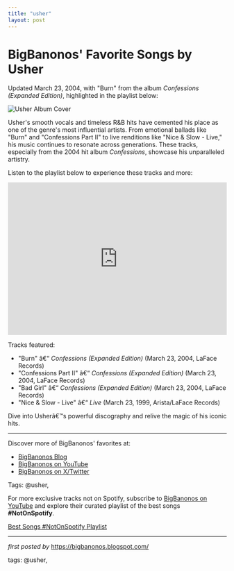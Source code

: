 ```yaml
---
title: "usher"
layout: post
---
```

<div class="post-title"> <h1>BigBanonos' Favorite Songs by Usher</h1>
</div>
<p>Updated March 23, 2004, with "Burn" from the album <i>Confessions (Expanded Edition)</i>, highlighted in the playlist below:</p>
<div class="post-image"> <img src="https://www.billboard.com/wp-content/uploads/2022/09/usher-press-2022-cr-Bellamy-Brewster-billboard-1548.jpg?w=942&h=623&crop=1" alt="Usher Album Cover">
</div>
<p>Usher's smooth vocals and timeless R&B hits have cemented his place as one of the genre's most influential artists. From emotional ballads like "Burn" and "Confessions Part II" to live renditions like "Nice & Slow - Live," his music continues to resonate across generations. These tracks, especially from the 2004 hit album <i>Confessions</i>, showcase his unparalleled artistry.</p>
<p>Listen to the playlist below to experience these tracks and more:</p>
<div class="spotify-embed"> <iframe src="https://open.spotify.com/embed/playlist/24IKSv1JssJFbzHOa3xQsY?utm_source=generator" width="100%" height="352" frameBorder="0" allowfullscreen="" allow="autoplay; clipboard-write; encrypted-media; fullscreen; picture-in-picture" loading="lazy"></iframe>
</div>
<p>Tracks featured:</p>
<ul> <li>"Burn" â€“ <i>Confessions (Expanded Edition)</i> (March 23, 2004, LaFace Records)</li> <li>"Confessions Part II" â€“ <i>Confessions (Expanded Edition)</i> (March 23, 2004, LaFace Records)</li> <li>"Bad Girl" â€“ <i>Confessions (Expanded Edition)</i> (March 23, 2004, LaFace Records)</li> <li>"Nice & Slow - Live" â€“ <i>Live</i> (March 23, 1999, Arista/LaFace Records)</li>
</ul>
<p>Dive into Usherâ€™s powerful discography and relive the magic of his iconic hits.</p>
<hr>
<div class="post-footer"> <p>Discover more of BigBanonos' favorites at:</p> <ul> <li><a href="https://bigbanonos.blogspot.com/" target="_blank">BigBanonos Blog</a></li> <li><a href="https://www.youtube.com/@BigBanonos" target="_blank">BigBanonos on YouTube</a></li> <li><a href="https://x.com/bigbanonos" target="_blank">BigBanonos on X/Twitter</a></li> </ul>
</div>
<div class="post-tags"> Tags: @usher,
</div>


<!--Subscribe and Playlist Links-->
<div>
    <p>For more exclusive tracks not on Spotify, subscribe to <a href="https://www.youtube.com/@BigBanonos" target="_blank">BigBanonos on YouTube</a> and explore their curated playlist of the best songs <strong>#NotOnSpotify</strong>.</p>
    <p><a href="https://www.youtube.com/playlist?list=PLtuNtuTatqI0kFahUCbtbfenC_ET5O_tr" target="_blank">Best Songs #NotOnSpotify Playlist<br /></a></p></div>

<hr />

<p><em>first posted by</em> <a href="https://bigbanonos.blogspot.com/" rel="noopener" target="_new">https://bigbanonos.blogspot.com/</a></p>

<p>tags: @usher,</p>
